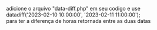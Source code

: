 adicione o arquivo "data-diff.php" em seu codigo
e use <br>
datadiff('2023-02-10 10:00:00', '2023-02-11 11:00:00');<br>
para ter a diferença de horas retornada entre as duas datas

